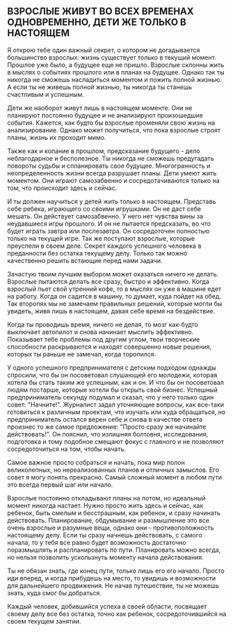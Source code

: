 ## ВЗРОСЛЫЕ ЖИВУТ ВО ВСЕХ ВРЕМЕНАХ ОДНОВРЕМЕННО, ДЕТИ ЖЕ ТОЛЬКО В НАСТОЯЩЕМ

Я открою тебе один важный секрет, о котором не догадывается большинство взрослых: жизнь существует только в текущий момент. Прошлое уже было, а будущее еще не пришло. Взрослые склонны жить в мыслях о событиях прошлого или в планах на будущее. Однако так ты никогда не сможешь насладиться моментом и пожить полной жизнью. А если ты не живешь полной жизнью, ты никогда ты станешь счастливым и успешным.

Дети же наоборот живут лишь в настоящем моменте. Они не планируют постоянно будущее и не анализируют произошедшие события. Кажется, как будто бы взрослые променяли свою жизнь на анализирование. Однако может получиться, что пока взрослые строят планы, жизнь их проходит мимо.

Также как и копание в прошлом, предсказание будущего - дело неблагодарное и бесполезное. Ты никогда не сможешь предугадать повороты судьбы и спланировать свое будущее. Многогранность и неопределенность жизни всегда разрушает планы. Дети умеют жить моментом. Они играют самозабвенно и сосредотачиваются только на том, что происходит здесь и сейчас.

И ты должен научиться у детей жить только в настоящем. Представь себе ребека, играющего со своими игрушками. Он не даст себе мешать. Он действует самозабвенно. У него нет чувства вины за неудавшиеся игры прошлого. И он не пытается предсказать, во что будет играть завтра или послезавтра. Он сосредоточен полностью только на текущей игре. Так же поступают взрослые, которые преуспели в своем деле. Секрет каждого успешного человека в преданности без остатка текущему делу. Только так можно качественно решить встающие перед нами задачи.

Зачастую твоим лучшим выбором может оказаться ничего не делать. Взрослые пытаются делать все сразу, быстро и эффективно. Когда взрослый пьет свой утренний кофе, то в мыслях он уже в машине едет на работу. Когда он садится в машину, то думает, куда пойдет на обед. Так второпях мы не замечаем правильных решений, которые могли бы увидеть, живя лишь в настоящем, давая себе время на бездействие.

Когда ты проводишь время, ничего не делая, то мозг как-будто выключает автопилот и снова начинает мыслить эффективно. Показывает тебе проблемы под другим углом, твои творческие способности раскрываются и находят совершенно новые решения, которых ты раньше не замечал, когда торопился.

У одного успешного предпринимателя с детским подходом однажды спросили, что бы он посоветовал слушающей его молодежи, которая хотела бы стать таким же успешным, как и он. И что бы он посоветовал людям постарше, которые хотели бы открыть свой бизнес. Успешный предприниматель секунду подумал и сказал, что у него только один совет: "Начните!". Журналист задал уточняющие вопросы, как все-таки готовиться к различным проектам, что изучать или куда обращаться, но предприниматель остался верен себе и снова в качестве ответа произнес то же самое предложение: "Просто сразу же начинайте действовать!". Он пояснил, что излишняя болтовня, исследования, подготовка и тому подобное смещают фокус с главного и не позволяют сосредоточиться на том, чтобы начать.

Самое важное просто собраться и начать, пока мир полон великолепных, но нереализованных планов и отличных замыслов. Его совет я могу понять прекрасно. Самый сложный момент в любом пути это всегда первый шаг или начало.

Взрослые постоянно откладывают планы на потом, но идеальный момент никогда настает. Нужно просто жить здесь и сейчас, как ребенок, быть смелым и бесстрашным, как ребенок, и сразу начинать действовать. Планирование, обдумывание и размышление это все очень взрослые и разумные вещи, однако они - противоположность настоящему делу. Если ты сразу начнешь действовать, с самого начала, то у тебя все равно будет возможность достаточно поразмышлять и распланировать по пути. Планировать можно всегда, но нельзя позволить ускользнуть моменту начала действования.

Ты не обязан знать, где конец пути, только лишь его его начало. Просто иди вперед, и когда прибудешь на место, то увидишь и возможности для дальнейшего продвижения. Не начав путешествие, ты не можешь знать, куда смог бы добраться.

Каждый человек, добившийся успеха в своей области, посвящает своему делу все без остатка, точно как ребенок, сосредоточившийся на своем текущем занятии.
